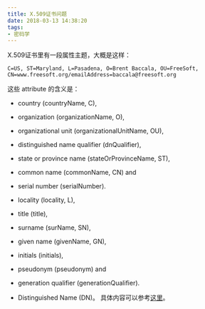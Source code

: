 ```yaml
---
title: X.509证书问题
date: 2018-03-13 14:38:20
tags:
- 密码学
---
```

X.509证书里有一段属性主题，大概是这样：
 ```
 C=US, ST=Maryland, L=Pasadena, O=Brent Baccala, OU=FreeSoft,
CN=www.freesoft.org/emailAddress=baccala@freesoft.org
 ```
 这些 attribute 的含义是：
 
- country (countryName, C),
- organization (organizationName, O),
- organizational unit (organizationalUnitName, OU),
- distinguished name qualifier (dnQualifier),
- state or province name (stateOrProvinceName, ST),
- common name (commonName, CN) and
- serial number (serialNumber).
- locality (locality, L),
- title (title),
- surname (surName, SN),
- given name (givenName, GN),
- initials (initials),
- pseudonym (pseudonym) and
- generation qualifier (generationQualifier).
- Distinguished Name (DN)。
具体内容可以参考[这里][1]。
 
  [1]: https://docs.oracle.com/cd/E24191_01/common/tutorials/authz_cert_attributes.html